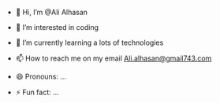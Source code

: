 - 👋 Hi, I’m @Ali Alhasan
- 👀 I’m interested in coding
- 🌱 I’m currently learning a lots of technologies

- 📫 How to reach me on my email Ali.alhasan@gmail743.com
- 😄 Pronouns: ...
- ⚡ Fun fact: ...

<!---
AliAlhasan2023/AliAlhasan2023 is a ✨ special ✨ repository because its `README.md` (this file) appears on your GitHub profile.
You can click the Preview link to take a look at your changes.
--->
